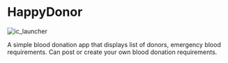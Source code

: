 # HappyDonor


![ic_launcher](https://user-images.githubusercontent.com/92852926/178340350-1ffea5d1-8716-4c59-b855-f5ad11e23792.png=500x500)

A simple blood donation app that displays list of donors, emergency blood requirements. 
Can post or create your own blood donation requirements.
